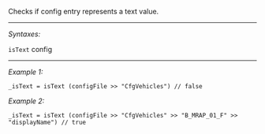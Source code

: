 Checks if config entry represents a text value.


---
*Syntaxes:*

`isText`  config

---
*Example 1:*

```sqf
_isText = isText (configFile >> "CfgVehicles") // false
```

*Example 2:*

```sqf
_isText = isText (configFile >> "CfgVehicles" >> "B_MRAP_01_F" >> "displayName") // true
```